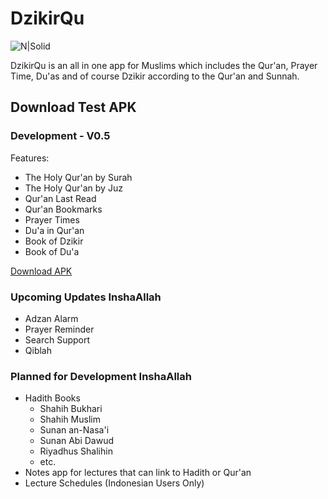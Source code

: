 # DzikirQu
![N|Solid](https://i.ibb.co/8btDP5j/banner.png)

DzikirQu is an all in one app for Muslims which includes the Qur'an, Prayer Time, Du'as and of course Dzikir according to the Qur'an and Sunnah.


## Download Test APK
### Development -  V0.5
Features:
- The Holy Qur'an by Surah
- The Holy Qur'an by Juz
- Qur'an Last Read
- Qur'an Bookmarks
- Prayer Times
- Du'a in Qur'an
- Book of Dzikir
- Book of Du'a

[Download APK](https://drive.google.com/file/d/1QtadEzGVFdloMwRRcvXsIcG_fPBvZJU3/view?usp=sharing)

### Upcoming Updates InshaAllah
- Adzan Alarm
- Prayer Reminder
- Search Support
- Qiblah

### Planned for Development InshaAllah
- Hadith Books
    - Shahih Bukhari
    - Shahih Muslim
    - Sunan an-Nasa'i
    - Sunan Abi Dawud
    - Riyadhus Shalihin
    - etc.
- Notes app for lectures that can link to Hadith or Qur'an
- Lecture Schedules (Indonesian Users Only)
